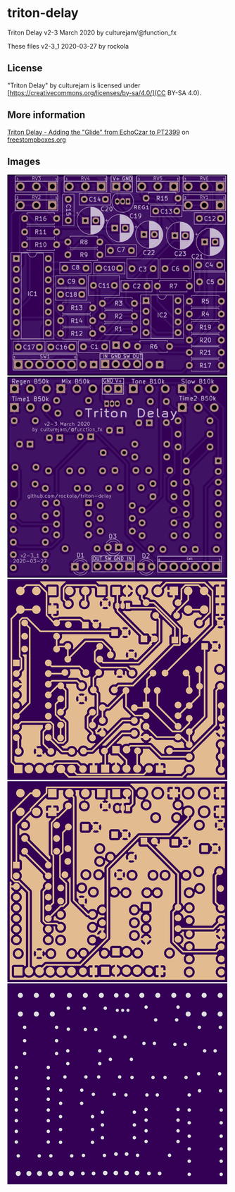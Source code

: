 # triton-delay

Triton Delay v2-3 March 2020 by culturejam/@function_fx

These files v2-3_1 2020-03-27 by rockola

## License

"Triton Delay" by culturejam is licensed under [https://creativecommons.org/licenses/by-sa/4.0/](CC BY-SA 4.0).

## More information

[Triton Delay - Adding the "Glide" from EchoCzar to PT2399](https://www.freestompboxes.org/viewtopic.php?f=13&t=30501) on [freestompboxes.org](https://www.freestompboxes.org/)

## Images

![Front](https://raw.githubusercontent.com/rockola/triton-delay/master/images/triton-delay-v2-3_1-front.png)
![Back](https://raw.githubusercontent.com/rockola/triton-delay/master/images/triton-delay-v2-3_1-back.png)
![Front copper](https://raw.githubusercontent.com/rockola/triton-delay/master/images/triton-delay-v2-3_1-copper-front.png)
![Back copper](https://raw.githubusercontent.com/rockola/triton-delay/master/images/triton-delay-v2-3_1-copper-back.png)
![Drills](https://raw.githubusercontent.com/rockola/triton-delay/master/images/triton-delay-v2-3_1-drills.png)
